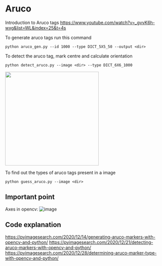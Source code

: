 # Aruco

Introduction to Aruco tags
https://www.youtube.com/watch?v=_gvvK6h-wxg&list=WL&index=25&t=4s

To generate aruco tags run this command
```
python aruco_gen.py --id 1000 --type DICT_5X5_50 --output <dir>

```
To detect the aruco tag, mark centre and calculate orientation
```
python detect_aruco.py --image <dir> --type DICT_6X6_1000
```

<img src="https://github.com/PrudhviGudla/Aruco/assets/106007058/9f0a5828-b042-4c64-ac16-0ef8dbef63ea" width="300" height="300">

To find out the types of aruco tags present in a image
```
python guess_aruco.py --image <dir>
```
## Important point
Axes in opencv:
![image](https://github.com/PrudhviGudla/Aruco/assets/106007058/06ccbcbf-c81c-459b-be08-6f4afd0543c4)

## Code explanation
https://pyimagesearch.com/2020/12/14/generating-aruco-markers-with-opencv-and-python/
https://pyimagesearch.com/2020/12/21/detecting-aruco-markers-with-opencv-and-python/
https://pyimagesearch.com/2020/12/28/determining-aruco-marker-type-with-opencv-and-python/
